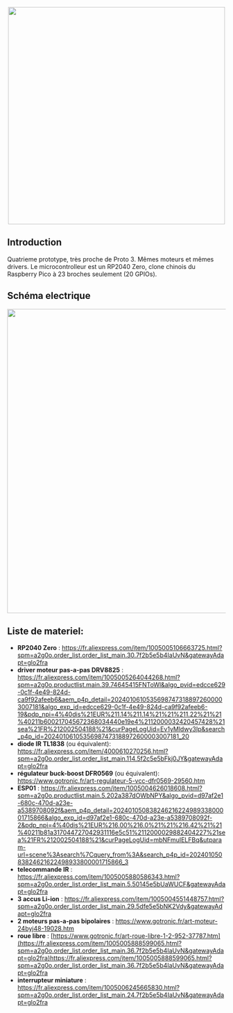 <p align="center">
  <img src="./photo_proto_4.png" width="500" />
<p/>
  
## Introduction

Quatrieme prototype, très proche de Proto 3. Mêmes moteurs et mêmes drivers. Le microcontrolleur est un RP2040 Zero, clone chinois du Raspberry Pico à 23 broches seulement (20 GPIOs).

## Schéma electrique

<p align="center">
<img src="./Schema.png" width="700">
<p/>


## Liste de materiel:
- __RP2040 Zero__ : https://fr.aliexpress.com/item/1005005106663725.html?spm=a2g0o.order_list.order_list_main.30.7f2b5e5b4IaUvN&gatewayAdapt=glo2fra
- __driver moteur pas-a-pas DRV8825__ : https://fr.aliexpress.com/item/1005005264044268.html?spm=a2g0o.productlist.main.39.74645415FNToWl&algo_pvid=edcce629-0c1f-4e49-824d-ca9f92afeeb6&aem_p4p_detail=20240106105356987473188972600003007181&algo_exp_id=edcce629-0c1f-4e49-824d-ca9f92afeeb6-19&pdp_npi=4%40dis%21EUR%211.14%211.14%21%21%211.22%21%21%40211b600217045672368034440e19e4%2112000032420457428%21sea%21FR%212002504188%21&curPageLogUid=Ev1yMldwy3Ip&search_p4p_id=20240106105356987473188972600003007181_20
- __diode IR TL1838__ (ou équivalent): https://fr.aliexpress.com/item/4000610270256.html?spm=a2g0o.order_list.order_list_main.114.5f2c5e5bFkj0JY&gatewayAdapt=glo2fra
- __régulateur buck-boost DFR0569__ (ou équivalent): https://www.gotronic.fr/art-regulateur-5-vcc-dfr0569-29560.htm
- __ESP01__ : https://fr.aliexpress.com/item/1005004626018608.html?spm=a2g0o.productlist.main.5.202a387dOWbNPY&algo_pvid=d97af2e1-680c-470d-a23e-a5389708092f&aem_p4p_detail=20240105083824621622498933800001715866&algo_exp_id=d97af2e1-680c-470d-a23e-a5389708092f-2&pdp_npi=4%40dis%21EUR%216.00%216.0%21%21%216.42%21%21%40211b81a317044727042931116e5c51%2112000029882404227%21sea%21FR%212002504188%21&curPageLogUid=mbNFmuIELFBq&utparam-url=scene%3Asearch%7Cquery_from%3A&search_p4p_id=20240105083824621622498933800001715866_3
- __telecommande IR__ : https://fr.aliexpress.com/item/1005005880586343.html?spm=a2g0o.order_list.order_list_main.5.50145e5bUaWUCF&gatewayAdapt=glo2fra
- __3 accus Li-ion__ : https://fr.aliexpress.com/item/1005004551448757.html?spm=a2g0o.order_list.order_list_main.29.5dfe5e5bNK2Vdy&gatewayAdapt=glo2fra
- __2 moteurs pas-a-pas bipolaires__ : https://www.gotronic.fr/art-moteur-24byj48-19028.htm
- __roue libre__ : [https://www.gotronic.fr/art-roue-libre-1-2-952-37787.htm](https://fr.aliexpress.com/item/1005005888599065.html?spm=a2g0o.order_list.order_list_main.36.7f2b5e5b4IaUvN&gatewayAdapt=glo2fra)https://fr.aliexpress.com/item/1005005888599065.html?spm=a2g0o.order_list.order_list_main.36.7f2b5e5b4IaUvN&gatewayAdapt=glo2fra
- __interrupteur miniature__ : https://fr.aliexpress.com/item/1005006245665830.html?spm=a2g0o.order_list.order_list_main.24.7f2b5e5b4IaUvN&gatewayAdapt=glo2fra
